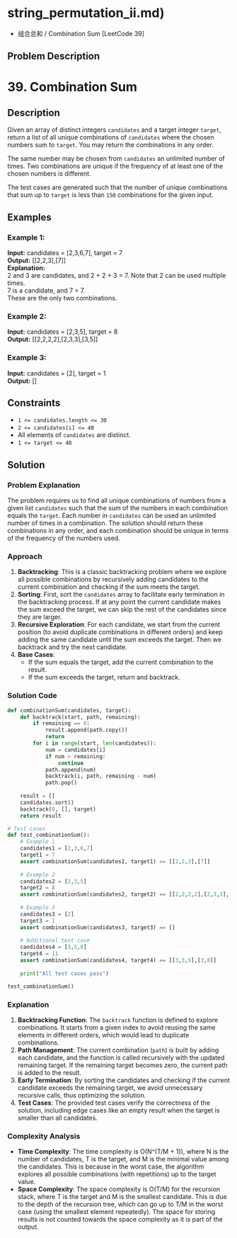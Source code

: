 # string_permutation_ii.md)
- 组合总和 / Combination Sum [LeetCode 39]

## Problem Description

# 39. Combination Sum

## Description

Given an array of distinct integers `candidates` and a target integer `target`, return a list of all unique combinations of `candidates` where the chosen numbers sum to `target`. You may return the combinations in any order.

The same number may be chosen from `candidates` an unlimited number of times. Two combinations are unique if the frequency of at least one of the chosen numbers is different.

The test cases are generated such that the number of unique combinations that sum up to `target` is less than `150` combinations for the given input.

## Examples

### Example 1:
**Input:** candidates = [2,3,6,7], target = 7  
**Output:** [[2,2,3],[7]]  
**Explanation:**  
2 and 3 are candidates, and 2 + 2 + 3 = 7. Note that 2 can be used multiple times.  
7 is a candidate, and 7 = 7.  
These are the only two combinations.

### Example 2:
**Input:** candidates = [2,3,5], target = 8  
**Output:** [[2,2,2,2],[2,3,3],[3,5]]  

### Example 3:
**Input:** candidates = [2], target = 1  
**Output:** []  

## Constraints

- `1 <= candidates.length <= 30`
- `2 <= candidates[i] <= 40`
- All elements of `candidates` are distinct.
- `1 <= target <= 40`

## Solution

### Problem Explanation
The problem requires us to find all unique combinations of numbers from a given list `candidates` such that the sum of the numbers in each combination equals the `target`. Each number in `candidates` can be used an unlimited number of times in a combination. The solution should return these combinations in any order, and each combination should be unique in terms of the frequency of the numbers used.

### Approach
1. **Backtracking**: This is a classic backtracking problem where we explore all possible combinations by recursively adding candidates to the current combination and checking if the sum meets the target.
2. **Sorting**: First, sort the `candidates` array to facilitate early termination in the backtracking process. If at any point the current candidate makes the sum exceed the target, we can skip the rest of the candidates since they are larger.
3. **Recursive Exploration**: For each candidate, we start from the current position (to avoid duplicate combinations in different orders) and keep adding the same candidate until the sum exceeds the target. Then we backtrack and try the next candidate.
4. **Base Cases**: 
   - If the sum equals the target, add the current combination to the result.
   - If the sum exceeds the target, return and backtrack.

### Solution Code
```python
def combinationSum(candidates, target):
    def backtrack(start, path, remaining):
        if remaining == 0:
            result.append(path.copy())
            return
        for i in range(start, len(candidates)):
            num = candidates[i]
            if num > remaining:
                continue
            path.append(num)
            backtrack(i, path, remaining - num)
            path.pop()
    
    result = []
    candidates.sort()
    backtrack(0, [], target)
    return result

# Test cases
def test_combinationSum():
    # Example 1
    candidates1 = [2,3,6,7]
    target1 = 7
    assert combinationSum(candidates1, target1) == [[2,2,3],[7]]
    
    # Example 2
    candidates2 = [2,3,5]
    target2 = 8
    assert combinationSum(candidates2, target2) == [[2,2,2,2],[2,3,3],[3,5]]
    
    # Example 3
    candidates3 = [2]
    target3 = 1
    assert combinationSum(candidates3, target3) == []
    
    # Additional test case
    candidates4 = [3,5,8]
    target4 = 11
    assert combinationSum(candidates4, target4) == [[3,3,5],[3,8]]
    
    print("All test cases pass")

test_combinationSum()
```

### Explanation
1. **Backtracking Function**: The `backtrack` function is defined to explore combinations. It starts from a given index to avoid reusing the same elements in different orders, which would lead to duplicate combinations.
2. **Path Management**: The current combination (`path`) is built by adding each candidate, and the function is called recursively with the updated remaining target. If the remaining target becomes zero, the current path is added to the result.
3. **Early Termination**: By sorting the candidates and checking if the current candidate exceeds the remaining target, we avoid unnecessary recursive calls, thus optimizing the solution.
4. **Test Cases**: The provided test cases verify the correctness of the solution, including edge cases like an empty result when the target is smaller than all candidates.

### Complexity Analysis
- **Time Complexity**: The time complexity is O(N^(T/M + 1)), where N is the number of candidates, T is the target, and M is the minimal value among the candidates. This is because in the worst case, the algorithm explores all possible combinations (with repetitions) up to the target value.
- **Space Complexity**: The space complexity is O(T/M) for the recursion stack, where T is the target and M is the smallest candidate. This is due to the depth of the recursion tree, which can go up to T/M in the worst case (using the smallest element repeatedly). The space for storing results is not counted towards the space complexity as it is part of the output.